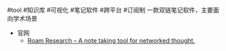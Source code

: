 #tool #知识库 #可视化 #笔记软件 #跨平台 #订阅制 
一款双链笔记软件，主要面向学术场景
- 官网
	- [Roam Research – A note taking tool for networked thought.](https://roamresearch.com/)